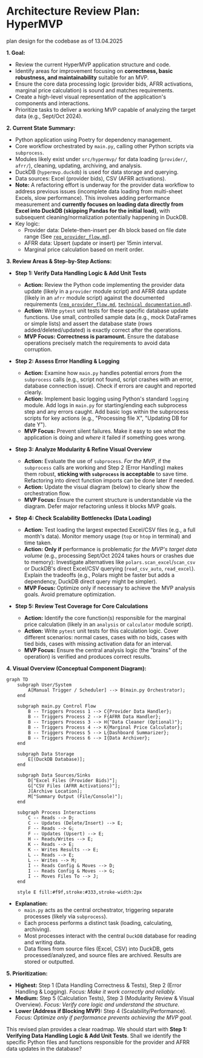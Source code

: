 # Architecture Review Plan: HyperMVP

plan design for the codebase as of 13.04.2025

**1. Goal:**

* Review the current HyperMVP application structure and code.
* Identify areas for improvement focusing on **correctness, basic robustness, and maintainability** suitable for an MVP.
* Ensure the core data processing logic (provider bids, AFRR activations, marginal price calculation) is sound and matches requirements.
* Create a high-level visual representation of the application's components and interactions.
* Prioritize tasks to deliver a working MVP capable of analyzing the target data (e.g., Sept/Oct 2024).

**2. Current State Summary:**

* Python application using Poetry for dependency management.
* Core workflow orchestrated by `main.py`, calling other Python scripts via `subprocess`.
* Modules likely exist under `src/hypermvp/` for data loading (`provider/`, `afrr/`), cleaning, updating, archiving, and analysis.
* DuckDB (`hypermvp.duckdb`) is used for data storage and querying.
* Data sources: Excel (provider bids), CSV (AFRR activations).
* **Note:** A refactoring effort is underway for the provider data workflow to address previous issues (incomplete data loading from multi-sheet Excels, slow performance). This involves adding performance measurement and **currently focuses on loading data directly from Excel into DuckDB (skipping Pandas for the initial load)**, with subsequent cleaning/normalization potentially happening in DuckDB.
* Key logic:
  * Provider data: Delete-then-insert per 4h block based on file date range (See [`req_provider_flow.md`](/home/philly/hypermvp/src/hypermvp/provider/req_provider_flow.md)).
  * AFRR data: Upsert (update or insert) per 15min interval.
  * Marginal price calculation based on merit order.

**3. Review Areas & Step-by-Step Actions:**

* **Step 1: Verify Data Handling Logic & Add Unit Tests**
  * **Action:** Review the Python code implementing the provider data update (likely in a `provider` module script) and AFRR data update (likely in an `afrr` module script) against the documented requirements ([`req_provider_flow.md`](/home/philly/hypermvp/src/hypermvp/provider/req_provider_flow.md), [`technical documentation.md`](/home/philly/hypermvp/documentation/technical%20documentation.md)).
  * **Action:** Write `pytest` unit tests for these specific database update functions. Use small, controlled sample data (e.g., mock DataFrames or simple lists) and assert the database state (rows added/deleted/updated) is exactly correct after the operations.
  * **MVP Focus:** **Correctness is paramount.** Ensure the database operations precisely match the requirements to avoid data corruption.

* **Step 2: Assess Error Handling & Logging**
  * **Action:** Examine how `main.py` handles potential errors *from* the `subprocess` calls (e.g., script not found, script crashes with an error, database connection issue). Check if errors are caught and reported clearly.
  * **Action:** Implement basic logging using Python's standard `logging` module. Add logs in `main.py` for starting/ending each subprocess step and any errors caught. Add basic logs within the subprocess scripts for key actions (e.g., "Processing file X", "Updating DB for date Y").
  * **MVP Focus:** Prevent silent failures. Make it easy to see *what* the application is doing and *where* it failed if something goes wrong.

* **Step 3: Analyze Modularity & Refine Visual Overview**
  * **Action:** Evaluate the use of `subprocess`. *For the MVP*, if the `subprocess` calls are working and Step 2 (Error Handling) makes them robust, **sticking with `subprocess` is acceptable** to save time. Refactoring into direct function imports can be done later if needed.
  * **Action:** Update the visual diagram (below) to clearly show the orchestration flow.
  * **MVP Focus:** Ensure the current structure is understandable via the diagram. Defer major refactoring unless it blocks MVP goals.

* **Step 4: Check Scalability Bottlenecks (Data Loading)**
  * **Action:** Test loading the largest expected Excel/CSV files (e.g., a full month's data). Monitor memory usage (`top` or `htop` in terminal) and time taken.
  * **Action:** **Only if** performance is problematic *for the MVP's target data volume* (e.g., processing Sept/Oct 2024 takes hours or crashes due to memory): Investigate alternatives like `polars.scan_excel`/`scan_csv` or DuckDB's direct Excel/CSV querying (`read_csv_auto`, `read_excel`). Explain the tradeoffs (e.g., Polars might be faster but adds a dependency, DuckDB direct query might be simpler).
  * **MVP Focus:** Optimize only if necessary to achieve the MVP analysis goals. Avoid premature optimization.

* **Step 5: Review Test Coverage for Core Calculations**
  * **Action:** Identify the core function(s) responsible for the marginal price calculation (likely in an `analysis` or `calculator` module script).
  * **Action:** Write `pytest` unit tests for this calculation logic. Cover different scenarios: normal cases, cases with no bids, cases with tied bids, cases with missing activation data for an interval.
  * **MVP Focus:** Ensure the central analysis logic (the "brains" of the operation) is verified and produces correct results.

**4. Visual Overview (Conceptual Component Diagram):**

```mermaid
graph TD
    subgraph User/System
        A[Manual Trigger / Scheduler] --> B(main.py Orchestrator);
    end

    subgraph main.py Control Flow
        B -- Triggers Process 1 --> C{Provider Data Handler};
        B -- Triggers Process 2 --> F{AFRR Data Handler};
        B -- Triggers Process 3 --> H{"Data Cleaner (Optional)"}; 
        B -- Triggers Process 4 --> K{Marginal Price Calculator};
        B -- Triggers Process 5 --> L{Dashboard Summarizer};
        B -- Triggers Process 6 --> I{Data Archiver};
    end

    subgraph Data Storage
        E[(DuckDB Database)];
    end

    subgraph Data Sources/Sinks
        D["Excel Files (Provider Bids)"]; 
        G["CSV Files (AFRR Activations)"];
        J[Archive Location];
        M["Summary Output (File/Console)"];
    end

    subgraph Process Interactions
        C -- Reads --> D;
        C -- Updates (Delete/Insert) --> E;
        F -- Reads --> G;
        F -- Updates (Upsert) --> E;
        H -- Reads/Writes --> E;
        K -- Reads --> E;
        K -- Writes Results --> E;
        L -- Reads --> E;
        L -- Writes --> M;
        I -- Reads Config & Moves --> D;
        I -- Reads Config & Moves --> G;
        I -- Moves Files To --> J;
    end

    style E fill:#f9f,stroke:#333,stroke-width:2px
```

* **Explanation:**
  * `main.py` acts as the central orchestrator, triggering separate processes (likely via `subprocess`).
  * Each process performs a distinct task (loading, calculating, archiving).
  * Most processes interact with the central `DuckDB` database for reading and writing data.
  * Data flows from source files (Excel, CSV) into DuckDB, gets processed/analyzed, and source files are archived. Results are stored or outputted.

**5. Prioritization:**

* **Highest:** Step 1 (Data Handling Correctness & Tests), Step 2 (Error Handling & Logging). *Focus: Make it work correctly and reliably.*
* **Medium:** Step 5 (Calculation Tests), Step 3 (Modularity Review & Visual Overview). *Focus: Verify core logic and understand the structure.*
* **Lower (Address if Blocking MVP):** Step 4 (Scalability/Performance). *Focus: Optimize only if performance prevents achieving the MVP goal.*

This revised plan provides a clear roadmap. We should start with **Step 1: Verifying Data Handling Logic & Add Unit Tests**. Shall we identify the specific Python files and functions responsible for the provider and AFRR data updates in the database?
